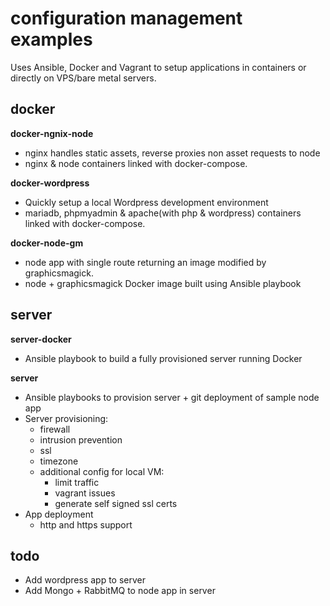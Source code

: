 # configuration management examples

Uses Ansible, Docker and Vagrant to setup applications in containers or directly on VPS/bare metal servers.


## docker

**docker-ngnix-node**  
- nginx handles static assets, reverse proxies non asset requests to node
- nginx & node containers linked with docker-compose.

**docker-wordpress**  
- Quickly setup a local Wordpress development environment
- mariadb, phpmyadmin & apache(with php & wordpress) containers linked with docker-compose.

**docker-node-gm**  
- node app with single route returning an image modified by graphicsmagick.
- node + graphicsmagick Docker image built using Ansible playbook


## server

**server-docker**  
- Ansible playbook to build a fully provisioned server running Docker

**server**  
- Ansible playbooks to provision server + git deployment of sample node app
- Server provisioning:
  - firewall
  - intrusion prevention
  - ssl
  - timezone
  - additional config for local VM:
    - limit traffic
    - vagrant issues
    - generate self signed ssl certs
- App deployment
  - http and https support


## todo  
- Add wordpress app to server
- Add Mongo + RabbitMQ to node app in server

